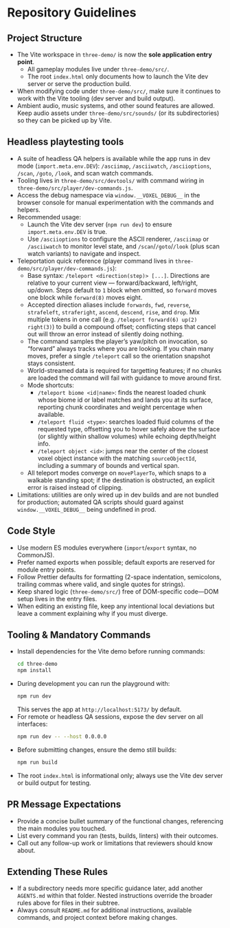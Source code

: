 # Repository Guidelines

## Project Structure
- The Vite workspace in `three-demo/` is now the **sole application entry point**.
  - All gameplay modules live under `three-demo/src/`.
  - The root `index.html` only documents how to launch the Vite dev server or serve the production build.
- When modifying code under `three-demo/src/`, make sure it continues to work with the Vite tooling (dev server and build output).
- Ambient audio, music systems, and other sound features are allowed. Keep audio assets under `three-demo/src/sounds/` (or its subdirectories) so they can be picked up by Vite.

## Headless playtesting tools
- A suite of headless QA helpers is available while the app runs in dev mode (`import.meta.env.DEV`): `/asciimap`, `/asciiwatch`, `/asciioptions`, `/scan`, `/goto`, `/look`, and scan watch commands.
- Tooling lives in `three-demo/src/devtools/` with command wiring in `three-demo/src/player/dev-commands.js`.
- Access the debug namespace via `window.__VOXEL_DEBUG__` in the browser console for manual experimentation with the commands and helpers.
- Recommended usage:
  - Launch the Vite dev server (`npm run dev`) to ensure `import.meta.env.DEV` is true.
  - Use `/asciioptions` to configure the ASCII renderer, `/asciimap` or `/asciiwatch` to monitor level state, and `/scan`/`/goto`/`/look` (plus scan watch variants) to navigate and inspect.
- Teleportation quick reference (player command lives in `three-demo/src/player/dev-commands.js`):
  - Base syntax: `/teleport <direction(step)> [...]`. Directions are relative to your current view — forward/backward, left/right, up/down. Steps default to `1` block when omitted, so `forward` moves one block while `forward(8)` moves eight.
  - Accepted direction aliases include `forwards`, `fwd`, `reverse`, `strafeleft`, `straferight`, `ascend`, `descend`, `rise`, and `drop`. Mix multiple tokens in one call (e.g. `/teleport forward(6) up(2) right(3)`) to build a compound offset; conflicting steps that cancel out will throw an error instead of silently doing nothing.
  - The command samples the player’s yaw/pitch on invocation, so “forward” always tracks where you are looking. If you chain many moves, prefer a single `/teleport` call so the orientation snapshot stays consistent.
  - World-streamed data is required for targetting features; if no chunks are loaded the command will fail with guidance to move around first.
  - Mode shortcuts:
    - `/teleport biome <id|name>`: finds the nearest loaded chunk whose biome id or label matches and lands you at its surface, reporting chunk coordinates and weight percentage when available.
    - `/teleport fluid <type>`: searches loaded fluid columns of the requested type, offsetting you to hover safely above the surface (or slightly within shallow volumes) while echoing depth/height info.
    - `/teleport object <id>`: jumps near the center of the closest voxel object instance with the matching `sourceObjectId`, including a summary of bounds and vertical span.
  - All teleport modes converge on `movePlayerTo`, which snaps to a walkable standing spot; if the destination is obstructed, an explicit error is raised instead of clipping.
- Limitations: utilities are only wired up in dev builds and are not bundled for production; automated QA scripts should guard against `window.__VOXEL_DEBUG__` being undefined in prod.

## Code Style
- Use modern ES modules everywhere (`import`/`export` syntax, no CommonJS).
- Prefer named exports when possible; default exports are reserved for module entry points.
- Follow Prettier defaults for formatting (2-space indentation, semicolons, trailing commas where valid, and single quotes for strings).
- Keep shared logic (`three-demo/src/`) free of DOM-specific code—DOM setup lives in the entry files.
- When editing an existing file, keep any intentional local deviations but leave a comment explaining why if you must diverge.

## Tooling & Mandatory Commands
- Install dependencies for the Vite demo before running commands:
  ```sh
  cd three-demo
  npm install
  ```
- During development you can run the playground with:
  ```sh
  npm run dev
  ```
  This serves the app at `http://localhost:5173/` by default.
- For remote or headless QA sessions, expose the dev server on all interfaces:
  ```sh
  npm run dev -- --host 0.0.0.0
  ```
- Before submitting changes, ensure the demo still builds:
  ```sh
  npm run build
  ```
- The root `index.html` is informational only; always use the Vite dev server or build output for testing.

## PR Message Expectations
- Provide a concise bullet summary of the functional changes, referencing the main modules you touched.
- List every command you ran (tests, builds, linters) with their outcomes.
- Call out any follow-up work or limitations that reviewers should know about.

## Extending These Rules
- If a subdirectory needs more specific guidance later, add another `AGENTS.md` within that folder. Nested instructions override the broader rules above for files in their subtree.
- Always consult `README.md` for additional instructions, available commands, and project context before making changes.
